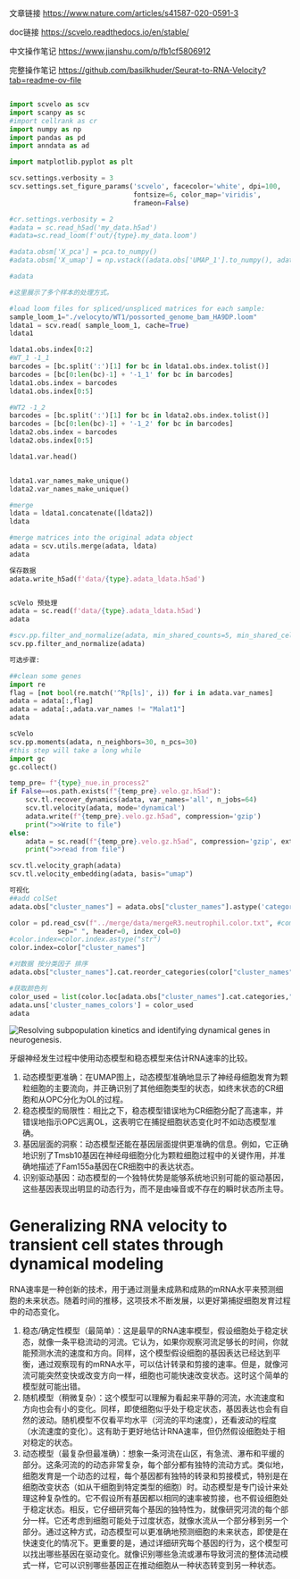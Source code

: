 

文章链接
https://www.nature.com/articles/s41587-020-0591-3 

doc链接
https://scvelo.readthedocs.io/en/stable/

中文操作笔记 
https://www.jianshu.com/p/fb1cf5806912

完整操作笔记 
https://github.com/basilkhuder/Seurat-to-RNA-Velocity?tab=readme-ov-file 

```python

import scvelo as scv
import scanpy as sc
#import cellrank as cr
import numpy as np
import pandas as pd
import anndata as ad

import matplotlib.pyplot as plt

scv.settings.verbosity = 3
scv.settings.set_figure_params('scvelo', facecolor='white', dpi=100, 
                               fontsize=6, color_map='viridis',
                               frameon=False)

#cr.settings.verbosity = 2
#adata = sc.read_h5ad('my_data.h5ad')
#adata=sc.read_loom(f'out/{type}.my_data.loom')

#adata.obsm['X_pca'] = pca.to_numpy()
#adata.obsm['X_umap'] = np.vstack((adata.obs['UMAP_1'].to_numpy(), adata.obs['UMAP_2'].to_numpy())).T

#adata

#这里展示了多个样本的处理方式。

#load loom files for spliced/unspliced matrices for each sample:
sample_loom_1="./velocyto/WT1/possorted_genome_bam_HA9DP.loom"
ldata1 = scv.read( sample_loom_1, cache=True)
ldata1

ldata1.obs.index[0:2]
#WT_1 -1_1
barcodes = [bc.split(':')[1] for bc in ldata1.obs.index.tolist()]
barcodes = [bc[0:len(bc)-1] + '-1_1' for bc in barcodes]
ldata1.obs.index = barcodes
ldata1.obs.index[0:5]

#WT2 -1_2
barcodes = [bc.split(':')[1] for bc in ldata2.obs.index.tolist()]
barcodes = [bc[0:len(bc)-1] + '-1_2' for bc in barcodes]
ldata2.obs.index = barcodes
ldata2.obs.index[0:5]

ldata1.var.head()


ldata1.var_names_make_unique()
ldata2.var_names_make_unique()

#merge
ldata = ldata1.concatenate([ldata2])
ldata

#merge matrices into the original adata object
adata = scv.utils.merge(adata, ldata)
adata

保存数据
adata.write_h5ad(f'data/{type}.adata_ldata.h5ad')


scVelo 预处理
adata = sc.read(f'data/{type}.adata_ldata.h5ad')
adata

#scv.pp.filter_and_normalize(adata, min_shared_counts=5, min_shared_cells=3, log=True)
scv.pp.filter_and_normalize(adata)

可选步骤:

##clean some genes
import re
flag = [not bool(re.match('^Rp[ls]', i)) for i in adata.var_names]
adata = adata[:,flag]
adata = adata[:,adata.var_names != "Malat1"]
adata

scVelo
scv.pp.moments(adata, n_neighbors=30, n_pcs=30)
#this step will take a long while
import gc
gc.collect()

temp_pre= f"{type}_nue.in_process2"
if False==os.path.exists(f"{temp_pre}.velo.gz.h5ad"):
    scv.tl.recover_dynamics(adata, var_names='all', n_jobs=64)
    scv.tl.velocity(adata, mode='dynamical')
    adata.write(f"{temp_pre}.velo.gz.h5ad", compression='gzip')
    print(">>Write to file")
else:
    adata = sc.read(f"{temp_pre}.velo.gz.h5ad", compression='gzip', ext="h5ad")
    print(">>read from file")

scv.tl.velocity_graph(adata)
scv.tl.velocity_embedding(adata, basis="umap")

可视化
##add colSet
adata.obs["cluster_names"] = adata.obs["cluster_names"].astype('category')

color = pd.read_csv(f"../merge/data/mergeR3.neutrophil.color.txt", #compression="gzip", 
            sep=" ", header=0, index_col=0)
#color.index=color.index.astype("str")
color.index=color["cluster_names"]

#对数据 按分类因子 排序
adata.obs["cluster_names"].cat.reorder_categories(color["cluster_names"], inplace=True)

#获取颜色列
color_used = list(color.loc[adata.obs["cluster_names"].cat.categories,"color"])
adata.uns['cluster_names_colors'] = color_used
adata

```

![Resolving subpopulation kinetics and identifying dynamical genes in neurogenesis.](image.png)

牙龈神经发生过程中使用动态模型和稳态模型来估计RNA速率的比较。

1. 动态模型更准确：在UMAP图上，动态模型准确地显示了神经母细胞发育为颗粒细胞的主要流向，并正确识别了其他细胞类型的状态，如终末状态的CR细胞和从OPC分化为OL的过程。
2. 稳态模型的局限性：相比之下，稳态模型错误地为CR细胞分配了高速率，并错误地指示OPC远离OL，这表明它在捕捉细胞状态变化时不如动态模型准确。
3. 基因层面的洞察：动态模型还能在基因层面提供更准确的信息。例如，它正确地识别了Tmsb10基因在神经母细胞分化为颗粒细胞过程中的关键作用，并准确地描述了Fam155a基因在CR细胞中的表达状态。
4. 识别驱动基因：动态模型的一个独特优势是能够系统地识别可能的驱动基因，这些基因表现出明显的动态行为，而不是由噪音或不存在的瞬时状态所主导。

# Generalizing RNA velocity to transient cell states through dynamical modeling

RNA速率是一种创新的技术，用于通过测量未成熟和成熟的mRNA水平来预测细胞的未来状态。随着时间的推移，这项技术不断发展，以更好第捕捉细胞发育过程中的动态变化。
1. 稳态/确定性模型（最简单）：这是最早的RNA速率模型，假设细胞处于稳定状态，就像一条平稳流动的河流。它认为，如果你观察河流足够长的时间，你就能预测水流的速度和方向。同样，这个模型假设细胞的基因表达已经达到平衡，通过观察现有的mRNA水平，可以估计转录和剪接的速率。但是，就像河流可能突然变快或改变方向一样，细胞也可能快速改变状态。这时这个简单的模型就可能出错。
2. 随机模型（稍微复杂）：这个模型可以理解为看起来平静的河流，水流速度和方向也会有小的变化。同样，即使细胞似乎处于稳定状态，基因表达也会有自然的波动。随机模型不仅看平均水平（河流的平均速度），还看波动的程度（水流速度的变化）。这有助于更好地估计RNA速率，但仍然假设细胞处于相对稳定的状态。
3. 动态模型（最复杂但最准确）：想象一条河流在山区，有急流、瀑布和平缓的部分。这条河流的的动态非常复杂，每个部分都有独特的流动方式。类似地，细胞发育是一个动态的过程，每个基因都有独特的转录和剪接模式，特别是在细胞改变状态（如从干细胞到特定类型的细胞）时。动态模型是专门设计来处理这种复杂性的。它不假设所有基因都以相同的速率被剪接，也不假设细胞处于稳定状态。相反，它仔细研究每个基因的独特性为，就像研究河流的每个部分一样。它还考虑到细胞可能处于过度状态，就像水流从一个部分移到另一个部分。通过这种方式，动态模型可以更准确地预测细胞的未来状态，即使是在快速变化的情况下。更重要的是，通过详细研究每个基因的行为，这个模型可以找出哪些基因在驱动变化。就像识别哪些急流或瀑布导致河流的整体流动模式一样，它可以识别哪些基因正在推动细胞从一种状态转变到另一种状态。
